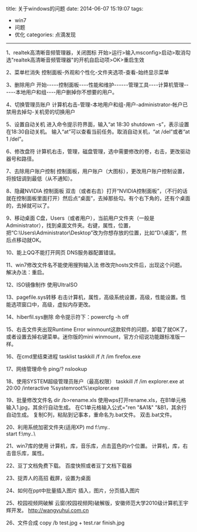 title: 关于windows的问题
date: 2014-06-07 15:19:07
tags: 
- win7
- 问题
- 优化
categories: 点滴发现
---
1、realtek高清晰音频管理器，关闭图标
开始>运行>输入msconfig>启动>取消勾选"realtek高清晰音频管理器"的开机自启动项>OK>重启生效

2、菜单栏消失
控制面板-外观和个性化-文件夹选项-查看-始终显示菜单

3、删除用户
开始-----控制面板----性能和维护------管理工具----计算机管理------本地用户和组----用户删掉你不想要的用户。

4、切换管理员账户
计算机右击-管理-本地用户和组-用户-administrator-帐户已禁用去掉勾-关机旁的切换用户
<!--more-->
5、设置自动关机
进入命令提示符界面，输入“at 18:30 shutdown -s”，表示设置在18:30自动关机。
输入“at”可以查看当前任务。取消自动关机，“at /del”或者“at 1 /del”。

6、修改盘符
计算机右击，管理，磁盘管理，选中需要修改的卷，右击，更改驱动器号和路径。

7、去除用户账户控制
控制面板，用户账户（大图标），更改用户账户控制设置，将按钮调到最低（从不通知）。

8、隐藏NVIDIA 控制面板
双击（或者右击）打开“NVIDIA控制面板”，（不行的话就在控制面板里面打开）然后点“桌面”，去掉那些勾。有个右下角的，还有个桌面的，去掉就可以了。

9、移动桌面
C盘，Users（或者用户），当前用户文件夹（一般是Administrator），找到桌面文件夹。右键，属性，位置，把“C:\Users\Administrator\Desktop”改为你想存放的位置，比如“D:\桌面”，然后点移动就OK。

10、能上QQ不能打开网页
DNS服务器配置错误。

11、win7修改文件名不能使用搜狗输入法
修改完hosts文件后，出现这个问题。
解决办法：重启。

12、ISO镜像制作
使用UltraISO

13、pagefile.sys转移
右击计算机，属性，高级系统设置，高级，性能设置。性能选项窗口中，高级，虚拟内存更改。

14、hiberfil.sys删除
命令提示符下：powercfg -h off

15、右击文件夹出现Runtime Error
winmount这款软件的问题，卸载了就OK了，或者设置去掉右键菜单。迷你版的mini winmount，官方介绍说功能跟标准版一样。

16、在cmd里结束进程
tasklist
taskkill /f /t /im firefox.exe

17、网络管理命令
ping/?
nslookup

18、使用SYSTEM超级管理员账户（最高权限）
taskkill /f /im explorer.exe
at 20:00 /interactive %systemroot%\explorer.exe

19、批量修改文件名
dir /b>rename.xls
使用wps打开rename.xls，在B1单元格输入1.jpg，其余行自动生成。
在C1单元格输入公式="ren "&A1&" "&B1，其余行自动生成。
复制C列，粘贴到记事本，重命名为.bat文件。
双击.bat文件。

20、利用系统加密文件夹(适用XP)
md f:\my..\
start f:\my..\

21、win7库的使用
计算机，库，音乐库，点击蓝色的n个位置。
计算机，库，右击音乐库，属性。

22、豆丁文档免费下载。
百度快照或者豆丁文档下载器

23、捉弄人的高招
截屏，设置为桌面

24、如何在ppt中批量插入图片
插入，图片，分页插入图片

25、校园视频网破解
云窗(校园视频网)破解版，安徽师范大学2010级计算机王宇辉开发。
http://wangyuhui.com.cn

26、文件合成
copy /b test.jpg + test.rar finish.jpg









